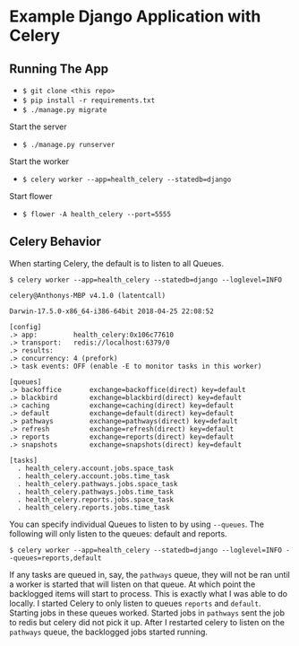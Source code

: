 # Example Django Application with Celery

## Running The App

- `$ git clone <this repo>`
- `$ pip install -r requirements.txt`
- `$ ./manage.py migrate`

Start the server

- `$ ./manage.py runserver`

Start the worker

- `$ celery worker --app=health_celery --statedb=django`

Start flower

- `$ flower -A health_celery --port=5555`

## Celery Behavior

When starting Celery, the default is to listen to all Queues.

```
$ celery worker --app=health_celery --statedb=django --loglevel=INFO

celery@Anthonys-MBP v4.1.0 (latentcall)

Darwin-17.5.0-x86_64-i386-64bit 2018-04-25 22:08:52

[config]
.> app:         health_celery:0x106c77610
.> transport:   redis://localhost:6379/0
.> results:
.> concurrency: 4 (prefork)
.> task events: OFF (enable -E to monitor tasks in this worker)

[queues]
.> backoffice       exchange=backoffice(direct) key=default
.> blackbird        exchange=blackbird(direct) key=default
.> caching          exchange=caching(direct) key=default
.> default          exchange=default(direct) key=default
.> pathways         exchange=pathways(direct) key=default
.> refresh          exchange=refresh(direct) key=default
.> reports          exchange=reports(direct) key=default
.> snapshots        exchange=snapshots(direct) key=default

[tasks]
  . health_celery.account.jobs.space_task
  . health_celery.account.jobs.time_task
  . health_celery.pathways.jobs.space_task
  . health_celery.pathways.jobs.time_task
  . health_celery.reports.jobs.space_task
  . health_celery.reports.jobs.time_task

```

You can specify individual Queues to listen to by using `--queues`. The following will only listen to the queues: default and reports.

```
$ celery worker --app=health_celery --statedb=django --loglevel=INFO --queues=reports,default
```

If any tasks are queued in, say, the `pathways` queue, they will not be ran until a worker is started that will listen on that queue. At which point the backlogged items will start to process. This is exactly what I was able to do locally. I started Celery to only listen to queues `reports` and `default`. Starting jobs in these queues worked. Started jobs in `pathways` sent the job to redis but celery did not pick it up. After I restarted celery to listen on the `pathways` queue, the backlogged jobs started running. 

